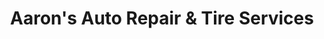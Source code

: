 ---
title: "Aaron's Auto Repair & Tire Services"
url: /indianapolis/aarons-auto-repair-and-tire-services/
shop: car repair
---